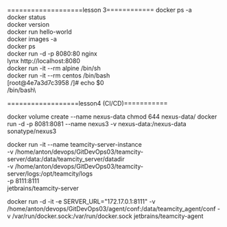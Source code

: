 
===================lesson 3============
docker ps -a\
docker status\
docker version\
docker run hello-world\
docker images -a\
docker ps\
docker run -d -p  8080:80 nginx\
lynx http://localhost:8080 \
docker run -it --rm alpine /bin/sh \
docker run -it --rm centos /bin/bash\
[root@4e7a3d7c3958 /]# echo $0\
/bin/bash\

==================lesson4 (CI/CD)===========


docker volume create --name nexus-data
chmod  644 nexus-data/
docker run -d -p 8081:8081 --name nexus3 -v nexus-data:/nexus-data sonatype/nexus3

docker run -it --name teamcity-server-instance  \
    -v /home/anton/devops/GitDevOps03/teamcity-server/data:/data/teamcity_server/datadir \
    -v /home/anton/devops/GitDevOps03/teamcity-server/logs:/opt/teamcity/logs  \
    -p 8111:8111 \
    jetbrains/teamcity-server

docker run  -d -it -e SERVER_URL="172.17.0.1:8111" -v /home/anton/devops/GitDevOps03/agent/conf:/data/teamcity_agent/conf -v /var/run/docker.sock:/var/run/docker.sock jetbrains/teamcity-agent


